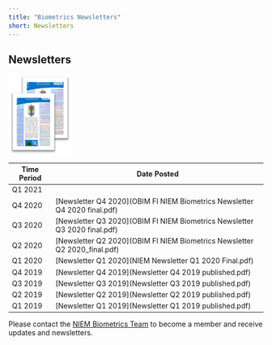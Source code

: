 ```yaml
---
title: "Biometrics Newsletters"
short: Newsletters
---
```


## Newsletters

<img align="center" width="25%" src="Biometrics-Newsletter.png">

|Time Period|Date Posted|
|---|---|
|Q1 2021|
|Q4 2020|[Newsletter Q4 2020](OBIM FI NIEM Biometrics Newsletter Q4 2020 final.pdf)
|Q3 2020|[Newsletter Q3 2020](OBIM FI NIEM Biometrics Newsletter Q3 2020 final.pdf)
|Q2 2020|[Newsletter Q2 2020](OBIM FI NIEM Biometrics Newsletter Q2 2020_final.pdf)
|Q1 2020|[Newsletter Q1 2020](NIEM Newsletter Q1 2020 Final.pdf)
|Q4 2019|[Newsletter Q4 2019](Newsletter Q4 2019 published.pdf)
|Q3 2019|[Newsletter Q3 2019](Newsletter Q3 2019 published.pdf)
|Q2 2019|[Newsletter Q2 2019](Newsletter Q2 2019 published.pdf)
|Q1 2019|[Newsletter Q1 2019](Newsletter Q1 2019 published.pdf)

Please contact the [NIEM Biometrics Team](mailto:OBIMFuturesIdentityNIEM@obim.dhs.gov) to become a member and receive updates and newsletters.
